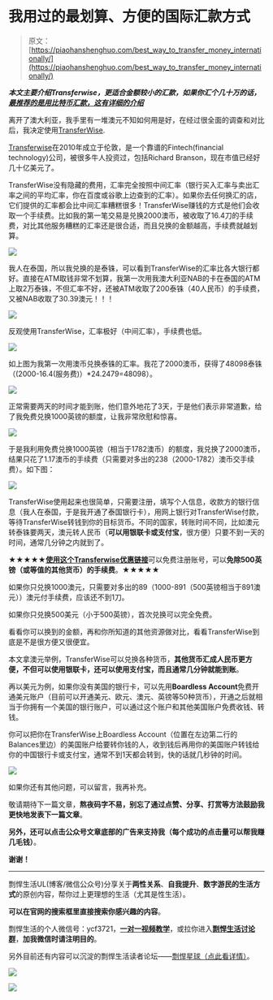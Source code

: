 # 我用过的最划算、方便的国际汇款方式

> 原文：[https://piaohanshenghuo.com/best_way_to_transfer_money_internationally/](https://piaohanshenghuo.com/best_way_to_transfer_money_internationally/)

***本文主要介绍Transferwise，更适合金额较小的汇款，如果你汇个几十万的话，[最推荐的是用比特币汇款，这有详细的介绍](https://piaohanshenghuo.com/why-bitcoin-is-so-valuable/)***

离开了澳大利亚，我手里有一堆澳元不知如何用是好，在经过很全面的调查和对比后，我决定使用[TransferWise](https://piaohanshenghuo.com/recommends/transferwise/).

[Transferwise](https://piaohanshenghuo.com/recommends/transferwise/)在2010年成立于伦敦，是一个靠谱的Fintech(financial technology)公司，被很多牛人投资过，包括Richard Branson，现在市值已经好几十亿美元了。

TransferWise没有隐藏的费用，汇率完全按照中间汇率（银行买入汇率与卖出汇率之间的平均汇率，你在百度或谷歌上边查到的汇率）。如果你去任何换汇的店，它们提供的汇率都会比中间汇率糟糕很多！TransferWise赚钱的方式是他们会收取一个手续费。比如我的第一笔交易是兑换2000澳币，被收取了16.4刀的手续费，对比其他服务糟糕的汇率还是很合适，而且兑换的金额越高，手续费就越划算。

![](img/2b7240b14ff949107ceff3e464c905a8.png)



我人在泰国，所以我兑换的是泰铢，可以看到TransferWise的汇率比各大银行都好。直接在ATM取钱非常不划算，我第一次用我澳大利亚NAB的卡在泰国的ATM上取2万泰铢，不但汇率不好，还被ATM收取了200泰铢（40人民币）的手续费，又被NAB收取了30.39澳元！！！

![](img/8587afd5c5e05d5f9fe3324251c8f853.png)



反观使用TransferWise，汇率极好（中间汇率），手续费也低。

![](img/63ee109f9048713be05c04e59d3f23a5.png)



如上图为我第一次用澳币兑换泰铢的汇率。我花了2000澳币，获得了48098泰铢（(2000-16.4(服务费)）*24.2479=48098）。

![](img/7c3c7061887b16bb90571515d897fd1e.png)



正常需要两天的时间才能到账，他们意外地花了3天，于是他们表示非常道歉，给了我免费兑换1000英镑的额度，让我非常欣慰和惊喜。

![](img/c4703b9735037969dcdebcda56a1543c.png)



于是我利用免费兑换1000英镑（相当于1782澳币）的额度，我兑换了2000澳币，结果只花了1.17澳币的手续费（只需要对多出的238（2000-1782）澳币交手续费）。如下图：

![](img/06ad62314a29291894bb0e5608a44ee2.png)



TransferWise使用起来也很简单，只需要注册，填写个人信息，收款方的银行信息（我人在泰国，于是我开通了泰国银行卡），用网上银行对TransferWise付款，等待TransferWise转钱到你的目标货币。不同的国家，转账时间不同，比如澳元转泰铢要两天，澳元转人民币（**可以用银联卡或支付宝**，很方便）只要不到一天的时间，通常几分钟之内就到了。

★★★★★[**使用这个Transferwise优惠链接**](https://piaohanshenghuo.com/recommends/transferwise/)可以免费注册账号，可以**免除****500****英镑（或等值的其他货币）的手续费**。**★★★★★**

如果你只兑换1000澳元，只需要对多出的89（1000-891（500英镑相当于891澳元））澳元付手续费，应该还不到1刀。

如果你只兑换500美元（小于500英镑），首次兑换可以完全免费。

看看你可以换到的金额，再和你所知道的其他资源做对比，看看TransferWise到底是不是很方便又很便宜。

本文拿澳元举例，TransferWise可以兑换各种货币，**其他货币汇成人民币更方便，不但可以使用银联卡，还可以使用支付宝，而且通常几分钟就能到账**。

再以美元为例，如果你没有美国的银行卡，可以先用**Boardless Account**免费开通美元账户（目前可以开通美元、欧元、澳元、英镑等50种货币），开通之后就相当于你拥有一个美国的银行账户，可以通过这个账户和其他美国账户免费收钱、转钱。

你可以把你在TransferWise上Boardless Account（位置在左边第二行的Balances里边）的美国账户给要转你钱的人，收到钱后再用你的美国账户转钱给你的中国银行卡或支付宝，通常不到1天都会转到，快的话就几秒钟的时间。

![](img/217a162204e6397491b082fd921a7348.png)



如果你还有其他问题，可以留言，我再补充。

敬请期待下一篇文章，**熬夜码字不易，别忘了通过点赞、分享、打赏等方法鼓励我更快地发表下一篇文章**。

**另外，还可以点击公众号文章底部的广告来支持我（每个成功的点击量可以帮我赚几毛钱）**。

**谢谢！**

* * *

剽悍生活UL(博客/微信公众号)分享关于**两性关系**、**自我提升**、**数字游民的生活方式**的原创内容，帮你过上更理想的生活（尤其是性生活）。

**可以在官网的搜索框里直接搜索你感兴趣的内容**。

剽悍生活的个人微信号：ycf3721，[**一对一视频教学**](https://mp.weixin.qq.com/s?__biz=MzU5NDgxNjI2Nw==&mid=2247485005&idx=3&sn=90921756abbf4f2d3df570a34d4412c0&chksm=fe7a3a29c90db33fa3d31a082f139f3b0a13062b3d594469aad53918a4d84fce706e2e29a9d1&scene=21#wechat_redirect)，或拉你进入[**剽悍生活讨论群**](https://mp.weixin.qq.com/s?__biz=MzU5NDgxNjI2Nw==&mid=2247484865&idx=1&sn=77c36b4014d6c1948879043442f768cf&chksm=fe7a39a5c90db0b39ebff280e3b8b406d41d45b546e8bc22c977a3a9a56ff7256d53e8bf5793&scene=21#wechat_redirect)，**加我微信时请注明目的**。

另外目前还有内容可以沉淀的剽悍生活读者论坛——[剽悍星球（点此看详情）](https://mp.weixin.qq.com/s?__biz=MzU5NDgxNjI2Nw==&mid=2247484958&idx=1&sn=6873fdf5968922b143e9fe93901ed8ce&chksm=fe7a3a7ac90db36ce1a6ba7f337d7d857342c1904c8605480ad2b5050a2eb9b519e36c09be6e&scene=21#wechat_redirect)。

![](img/cd21a79bb7339e9feac101b7d8f24243.png)

![](img/48a213915b598d48c51d7cbc5ebeaa6c.png)